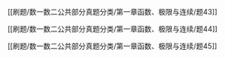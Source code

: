 

[[刷题/数一数二公共部分真题分类/第一章函数、极限与连续/题43]]

[[刷题/数一数二公共部分真题分类/第一章函数、极限与连续/题44]]

[[刷题/数一数二公共部分真题分类/第一章函数、极限与连续/题45]]